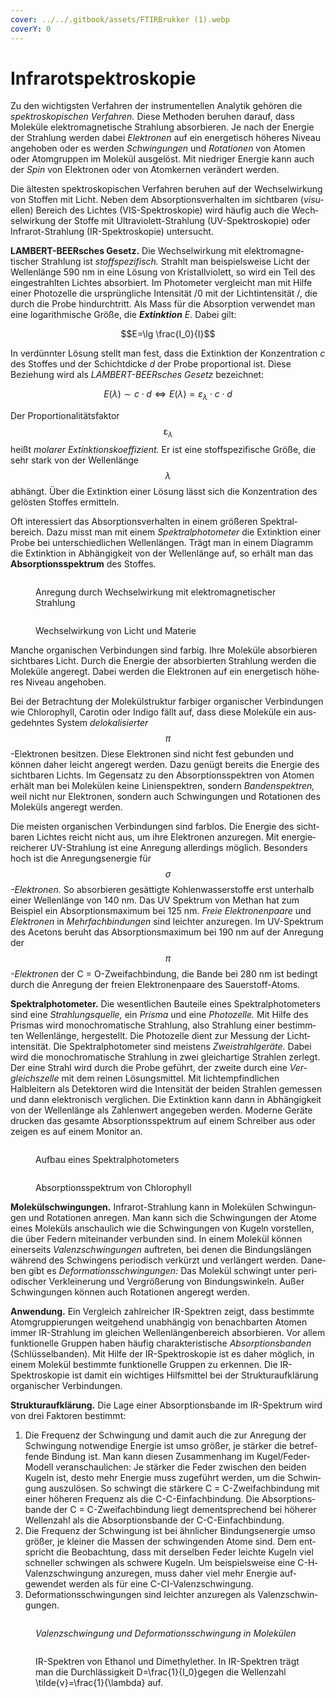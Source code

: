 ```yaml
---
cover: ../../.gitbook/assets/FTIRBrukker (1).webp
coverY: 0
---
```


# Infrarotspektroskopie

Zu den wichtigsten Verfahren der instrumentellen Analytik gehören die _spektroskopischen Verfahren._ Diese Methoden beruhen darauf, dass Moleküle elektromagnetische Strahlung absorbieren. Je nach der Energie der Strahlung werden dabei _Elektronen_ auf ein energetisch höheres Niveau angehoben oder es werden _Schwingungen_ und _Rotationen_ von Atomen oder Atomgruppen im Molekül ausgelöst. Mit niedriger Energie kann auch der _Spin_ von Elektronen oder von Atomkernen verändert werden.

Die ältesten spektroskopischen Verfahren beruhen auf der Wechselwirkung von Stoffen mit Licht. Neben dem Absorptionsverhalten im sichtbaren (_visu&#xAD;_&#x65;llen) Bereich des Lichtes (VIS-Spektroskopie) wird häufig auch die Wech­selwirkung der Stoffe mit Ultraviolett-Strahlung (UV-Spektroskopie) oder Infrarot-Strahlung (IR-Spektroskopie) untersucht.

**LAMBERT-BEERsches Gesetz.** Die Wechselwirkung mit elektromagne­tischer Strahlung ist _stoffspezifisch._ Strahlt man beispielsweise Licht der Wellenlänge 590 nm in eine Lösung von Kristallviolett, so wird ein Teil des eingestrahlten Lichtes absorbiert. Im Photometer vergleicht man mit Hilfe einer Photozelle die ursprüngliche Intensität /0 mit der Lichtintensität /, die durch die Probe hindurchtritt. Als Mass für die Absorption verwendet man eine logarithmische Größe, die _**Extinktion** E._ Dabei gilt:

$$E=\lg \frac{I_0}{I}$$

In verdünnter Lösung stellt man fest, dass die Extinktion der Konzentra­tion _c_ des Stoffes und der Schichtdicke _d_ der Probe proportional ist. Diese Beziehung wird als _LAMBERT-BEERsches Gesetz_ bezeichnet:

$$E(\lambda) \sim c \cdot d \Leftrightarrow E(\lambda)=\varepsilon_\lambda \cdot c \cdot d$$

Der Proportionalitätsfaktor $$\mathcal{\varepsilon}_\lambda$$ heißt _molarer Extinktionskoeffizient._ Er ist eine stoffspezifische Größe, die sehr stark von der Wellenlänge $$\lambda$$ abhängt. Über die Extinktion einer Lösung lässt sich die Konzentration des gelösten Stof­fes ermitteln.

Oft interessiert das Absorptionsverhalten in einem größeren Spektral­bereich. Dazu misst man mit einem _Spektralphotometer_ die Extinktion einer Probe bei unterschiedlichen Wellenlängen. Trägt man in einem Diagramm die Extinktion in Abhängigkeit von der Wellenlänge auf, so erhält man das **Absorptionsspektrum** des Stoffes.

<figure><img src="../../.gitbook/assets/image (4) (1) (1) (1) (1) (1) (1) (1) (1).png" alt=""><figcaption><p>Anregung durch Wechselwirkung mit elektromagnetischer Strahlung</p></figcaption></figure>

<figure><img src="../../.gitbook/assets/image (13) (1) (1).png" alt=""><figcaption><p>Wechselwirkung von Licht und Materie</p></figcaption></figure>

Manche organischen Verbindungen sind farbig. Ihre Moleküle absorbieren sichtbares Licht. Durch die Energie der absorbierten Strahlung werden die Moleküle angeregt. Dabei werden die Elektronen auf ein energetisch höhe­ res Niveau angehoben.

Bei der Betrachtung der Molekülstruktur farbiger organischer Verbindungen wie Chlorophyll, Carotin oder Indigo fällt auf, dass diese Moleküle ein aus­ gedehntes System _delokalisierter_ $$\pi$$-Elektronen besitzen. Diese Elektronen sind nicht fest gebunden und können daher leicht angeregt werden. Dazu genügt bereits die Energie des sichtbaren Lichts. Im Gegensatz zu den Absorptionsspektren von Atomen erhält man bei Molekülen keine Linien­spektren, sondern _Bandenspektren,_ weil nicht nur Elektronen, sondern auch Schwingungen und Rotationen des Moleküls angeregt werden.

Die meisten organischen Verbindungen sind farblos. Die Energie des sicht­ baren Lichtes reicht nicht aus, um ihre Elektronen anzuregen. Mit energie­ reicherer UV-Strahlung ist eine Anregung allerdings möglich. Besonders hoch ist die Anregungsenergie für $$\sigma$$_-Elektronen._ So absorbieren gesättigte Kohlenwasserstoffe erst unterhalb einer Wellenlänge von 140 nm. Das UV­ Spektrum von Methan hat zum Beispiel ein Absorptionsmaximum bei 125 nm. _Freie Elektronenpaare_ und _Elektronen_ in _Mehrfachbindungen_ sind leichter anzuregen. Im UV-Spektrum des Acetons beruht das Absorptions­maximum bei 190 nm auf der Anregung der $$\pi$$_-Elektronen_ der C = O-Zwei­fachbindung, die Bande bei 280 nm ist bedingt durch die Anregung der freien Elektronenpaare des Sauerstoff-Atoms.

**Spektralphotometer.** Die wesentlichen Bauteile eines Spektralphotometers sind eine _Strahlungsquelle,_ ein _Prisma_ und eine _Photozelle._ Mit Hilfe des Prismas wird monochromatische Strahlung, also Strahlung einer bestimm­ten Wellenlänge, hergestellt. Die Photozelle dient zur Messung der Licht­ intensität. Die Spektralphotometer sind meistens _Zweistrahlgeräte._ Dabei wird die monochromatische Strahlung in zwei gleichartige Strahlen zerlegt. Der eine Strahl wird durch die Probe geführt, der zweite durch eine _Ver­gleichszelle_ mit dem reinen Lösungsmittel. Mit lichtempfindlichen Halbleitern als Detektoren wird die Intensität der beiden Strahlen gemessen und dann elektronisch verglichen. Die Extinktion kann dann in Abhängigkeit von der Wellenlänge als Zahlenwert angegeben werden. Moderne Geräte drucken das gesamte Absorptionsspektrum auf einem Schreiber aus oder zeigen es auf einem Monitor an.

<figure><img src="../../.gitbook/assets/3" alt=""><figcaption><p>Aufbau eines Spektralphotometers</p></figcaption></figure>

<figure><img src="../../.gitbook/assets/image (27).png" alt=""><figcaption><p>Absorptionsspektrum von Chlorophyll</p></figcaption></figure>

**Molekülschwingungen.** Infrarot-Strahlung kann in Molekülen Schwingun­gen und Rotationen anregen. Man kann sich die Schwingungen der Atome eines Moleküls anschaulich wie die Schwingungen von Kugeln vorstellen, die über Federn miteinander verbunden sind. In einem Molekül können einerseits _Valenzschwingungen_ auftreten, bei denen die Bindungslängen während des Schwingens periodisch verkürzt und verlängert werden. Dane­ben gibt es _Deformationsschwingungen:_ Das Molekül schwingt unter peri­odischer Verkleinerung und Vergrößerung von Bindungswinkeln. Außer Schwingungen können auch Rotationen angeregt werden.

**Anwendung.** Ein Vergleich zahlreicher IR-Spektren zeigt, dass bestimmte Atomgruppierungen weitgehend unabhängig von benachbarten Atomen immer IR-Strahlung im gleichen Wellenlängenbereich absorbieren. Vor allem funktionelle Gruppen haben häufig charakteristische _Absorptions­banden_ (Schlüsselbanden). Mit Hilfe der IR-Spektroskopie ist es daher möglich, in einem Molekül bestimmte funktionelle Gruppen zu erkennen. Die IR-Spektroskopie ist damit ein wichtiges Hilfsmittel bei der Strukturauf­klärung organischer Verbindungen.

**Strukturaufklärung.** Die Lage einer Absorptionsbande im IR-Spektrum wird von drei Faktoren bestimmt:

1. Die Frequenz der Schwingung und damit auch die zur Anregung der Schwingung notwendige Energie ist umso größer, je stärker die betref­fende Bindung ist. Man kann diesen Zusammenhang im Kugel/Feder­ Modell veranschaulichen: Je stärker die Feder zwischen den beiden Kugeln ist, desto mehr Energie muss zugeführt werden, um die Schwin­gung auszulösen. So schwingt die stärkere C = C-Zweifachbindung mit einer höheren Frequenz als die C-C-Einfachbindung. Die Absorptions­bande der C = C-Zweifachbindung liegt dementsprechend bei höherer Wellenzahl als die Absorptionsbande der C-C-Einfachbindung.
2. Die Frequenz der Schwingung ist bei ähnlicher Bindungsenergie umso größer, je kleiner die Massen der schwingenden Atome sind. Dem ent­spricht die Beobachtung, dass mit derselben Feder leichte Kugeln viel schneller schwingen als schwere Kugeln. Um beispielsweise eine C-H­ Valenzschwingung anzuregen, muss daher viel mehr Energie auf­ gewendet werden als für eine C-CI-Valenzschwingung.
3. Deformationsschwingungen sind leichter anzuregen als Valenzschwin­gungen.

<figure><img src="../../.gitbook/assets/image (58).png" alt=""><figcaption><p><em>Valenzschwingung und Deformationsschwingung in Molekülen</em></p></figcaption></figure>

<figure><img src="../../.gitbook/assets/image (23).png" alt=""><figcaption><p>IR-Spektren von Ethanol und Dimethylether. In IR-Spektren trägt man die Durchlässigkeit <span class="math">D=\frac{1}{I_0}</span>gegen die Wellenzahl <span class="math">\tilde{v}=\frac{1}{\lambda}</span> auf.</p></figcaption></figure>

